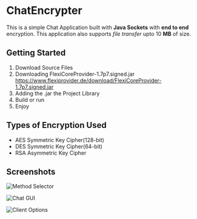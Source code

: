 # ChatEncrypter

This is a simple Chat Application built with __Java Sockets__ with __end to end__ encryption. This application also supports *file transfer*
upto 10 __MB__ of size.

## Getting Started

1. Download Source Files
2. Downloading FlexiCoreProvider-1.7p7.signed.jar https://www.flexiprovider.de/download/FlexiCoreProvider-1.7p7.signed.jar
3. Adding the .jar the Project Library
4. Build or run
5. Enjoy

## Types of Encryption Used

* AES Symmetric Key Cipher(128-bit)
* DES Symmetric Key Cipher(64-bit)
* RSA Asymmetric Key Cipher

## Screenshots
![Method Selector](https://github.com/utkarsh22garg/ChatEncrypter/blob/master/screenshots/Screenshot%201.png "Select Any Method")

![Chat GUI](https://github.com/utkarsh22garg/ChatEncrypter/blob/master/screenshots/Screenshot%202.png "Chat GUI")

![Client Options](https://github.com/utkarsh22garg/ChatEncrypter/blob/master/screenshots/Screenshot%203.png "Options For Client")
